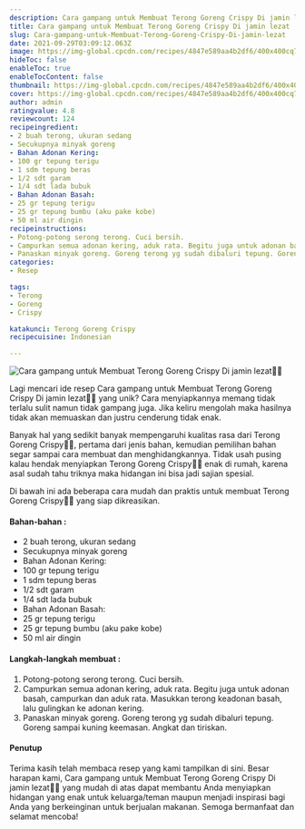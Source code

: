 ```yaml
---
description: Cara gampang untuk Membuat Terong Goreng Crispy Di jamin lezat"
title: Cara gampang untuk Membuat Terong Goreng Crispy Di jamin lezat
slug: Cara-gampang-untuk-Membuat-Terong-Goreng-Crispy-Di-jamin-lezat
date: 2021-09-29T03:09:12.063Z
image: https://img-global.cpcdn.com/recipes/4847e589aa4b2df6/400x400cq70/photo.jpg
hideToc: false
enableToc: true
enableTocContent: false
thumbnail: https://img-global.cpcdn.com/recipes/4847e589aa4b2df6/400x400cq70/photo.jpg
cover: https://img-global.cpcdn.com/recipes/4847e589aa4b2df6/400x400cq70/photo.jpg
author: admin
ratingvalue: 4.8
reviewcount: 124
recipeingredient:
- 2 buah terong, ukuran sedang
- Secukupnya minyak goreng
- Bahan Adonan Kering:
- 100 gr tepung terigu
- 1 sdm tepung beras
- 1/2 sdt garam
- 1/4 sdt lada bubuk
- Bahan Adonan Basah:
- 25 gr tepung terigu
- 25 gr tepung bumbu (aku pake kobe)
- 50 ml air dingin
recipeinstructions:
- Potong-potong serong terong. Cuci bersih.
- Campurkan semua adonan kering, aduk rata. Begitu juga untuk adonan basah, campurkan dan aduk rata. Masukkan terong keadonan basah, lalu gulingkan ke adonan kering.
- Panaskan minyak goreng. Goreng terong yg sudah dibaluri tepung. Goreng sampai kuning keemasan. Angkat dan tiriskan.
categories:
- Resep

tags:
- Terong
- Goreng
- Crispy

katakunci: Terong Goreng Crispy
recipecuisine: Indonesian

---
```


![Cara gampang untuk Membuat Terong Goreng Crispy Di jamin lezat👩‍🍳](https://img-global.cpcdn.com/recipes/4847e589aa4b2df6/400x400cq70/photo.jpg)

Lagi mencari ide resep Cara gampang untuk Membuat Terong Goreng Crispy Di jamin lezat👩‍🍳 yang unik? Cara menyiapkannya memang tidak terlalu sulit namun tidak gampang juga. Jika keliru mengolah maka hasilnya tidak akan memuaskan dan justru cenderung tidak enak.

Banyak hal yang sedikit banyak mempengaruhi kualitas rasa dari Terong Goreng Crispy👩‍🍳, pertama dari jenis bahan, kemudian pemilihan bahan segar sampai cara membuat dan menghidangkannya. Tidak usah pusing kalau hendak menyiapkan Terong Goreng Crispy👩‍🍳 enak di rumah, karena asal sudah tahu triknya maka hidangan ini bisa jadi sajian spesial.

Di bawah ini ada beberapa cara mudah dan praktis untuk membuat Terong Goreng Crispy👩‍🍳 yang siap dikreasikan.

<!--inarticleads1-->

#### Bahan-bahan :

- 2 buah terong, ukuran sedang
- Secukupnya minyak goreng
- Bahan Adonan Kering:
- 100 gr tepung terigu
- 1 sdm tepung beras
- 1/2 sdt garam
- 1/4 sdt lada bubuk
- Bahan Adonan Basah:
- 25 gr tepung terigu
- 25 gr tepung bumbu (aku pake kobe)
- 50 ml air dingin

<!--inarticleads2-->

#### Langkah-langkah membuat :

1. Potong-potong serong terong. Cuci bersih.
1. Campurkan semua adonan kering, aduk rata. Begitu juga untuk adonan basah, campurkan dan aduk rata. Masukkan terong keadonan basah, lalu gulingkan ke adonan kering.
1. Panaskan minyak goreng. Goreng terong yg sudah dibaluri tepung. Goreng sampai kuning keemasan. Angkat dan tiriskan.

#### Penutup

Terima kasih telah membaca resep yang kami tampilkan di sini. Besar harapan kami, Cara gampang untuk Membuat Terong Goreng Crispy Di jamin lezat👩‍🍳 yang mudah di atas dapat membantu Anda menyiapkan hidangan yang enak untuk keluarga/teman maupun menjadi inspirasi bagi Anda yang berkeinginan untuk berjualan makanan. Semoga bermanfaat dan selamat mencoba!